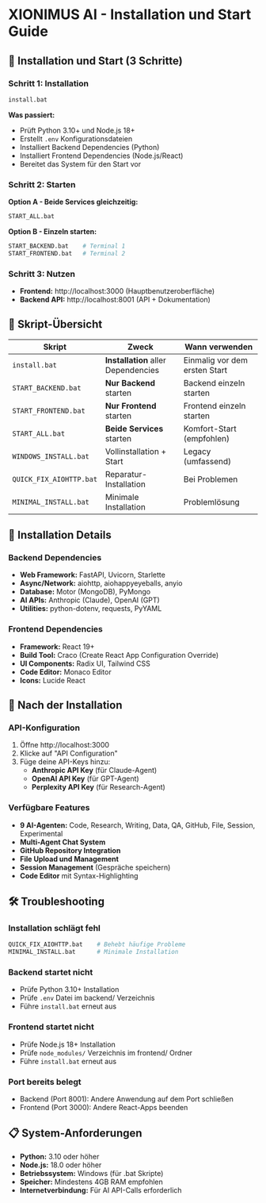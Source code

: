 # XIONIMUS AI - Installation und Start Guide

## 🚀 Installation und Start (3 Schritte)

### Schritt 1: Installation
```bash
install.bat
```
**Was passiert:**
- Prüft Python 3.10+ und Node.js 18+
- Erstellt `.env` Konfigurationsdateien
- Installiert Backend Dependencies (Python)
- Installiert Frontend Dependencies (Node.js/React)
- Bereitet das System für den Start vor

### Schritt 2: Starten
**Option A - Beide Services gleichzeitig:**
```bash
START_ALL.bat
```

**Option B - Einzeln starten:**
```bash
START_BACKEND.bat    # Terminal 1
START_FRONTEND.bat   # Terminal 2
```

### Schritt 3: Nutzen
- **Frontend:** http://localhost:3000 (Hauptbenutzeroberfläche)
- **Backend API:** http://localhost:8001 (API + Dokumentation)

## 📁 Skript-Übersicht

| Skript | Zweck | Wann verwenden |
|--------|-------|----------------|
| `install.bat` | **Installation** aller Dependencies | Einmalig vor dem ersten Start |
| `START_BACKEND.bat` | **Nur Backend** starten | Backend einzeln starten |
| `START_FRONTEND.bat` | **Nur Frontend** starten | Frontend einzeln starten |
| `START_ALL.bat` | **Beide Services** starten | Komfort-Start (empfohlen) |
| `WINDOWS_INSTALL.bat` | Vollinstallation + Start | Legacy (umfassend) |
| `QUICK_FIX_AIOHTTP.bat` | Reparatur-Installation | Bei Problemen |
| `MINIMAL_INSTALL.bat` | Minimale Installation | Problemlösung |

## 🔧 Installation Details

### Backend Dependencies
- **Web Framework:** FastAPI, Uvicorn, Starlette
- **Async/Network:** aiohttp, aiohappyeyeballs, anyio
- **Database:** Motor (MongoDB), PyMongo
- **AI APIs:** Anthropic (Claude), OpenAI (GPT)
- **Utilities:** python-dotenv, requests, PyYAML

### Frontend Dependencies  
- **Framework:** React 19+
- **Build Tool:** Craco (Create React App Configuration Override)
- **UI Components:** Radix UI, Tailwind CSS
- **Code Editor:** Monaco Editor
- **Icons:** Lucide React

## 🎯 Nach der Installation

### API-Konfiguration
1. Öffne http://localhost:3000
2. Klicke auf "API Configuration"
3. Füge deine API-Keys hinzu:
   - **Anthropic API Key** (für Claude-Agent)
   - **OpenAI API Key** (für GPT-Agent)
   - **Perplexity API Key** (für Research-Agent)

### Verfügbare Features
- **9 AI-Agenten:** Code, Research, Writing, Data, QA, GitHub, File, Session, Experimental
- **Multi-Agent Chat System**
- **GitHub Repository Integration**
- **File Upload und Management**
- **Session Management** (Gespräche speichern)
- **Code Editor** mit Syntax-Highlighting

## 🛠️ Troubleshooting

### Installation schlägt fehl
```bash
QUICK_FIX_AIOHTTP.bat    # Behebt häufige Probleme
MINIMAL_INSTALL.bat      # Minimale Installation
```

### Backend startet nicht
- Prüfe Python 3.10+ Installation
- Prüfe `.env` Datei im backend/ Verzeichnis
- Führe `install.bat` erneut aus

### Frontend startet nicht
- Prüfe Node.js 18+ Installation
- Prüfe `node_modules/` Verzeichnis im frontend/ Ordner
- Führe `install.bat` erneut aus

### Port bereits belegt
- Backend (Port 8001): Andere Anwendung auf dem Port schließen
- Frontend (Port 3000): Andere React-Apps beenden

## 📋 System-Anforderungen

- **Python:** 3.10 oder höher
- **Node.js:** 18.0 oder höher
- **Betriebssystem:** Windows (für .bat Skripte)
- **Speicher:** Mindestens 4GB RAM empfohlen
- **Internetverbindung:** Für AI API-Calls erforderlich